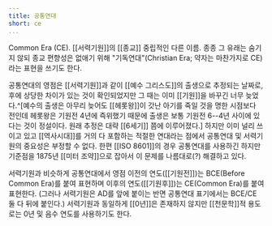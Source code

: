 ```yaml
---
title: 공통연대
short: ce
...
```


Common Era (CE). [[서력기원]]의 [[종교]] 중립적인 다른 이름. 종종 그 유래는 숨기지 않되 종교 편향성은 없애기 위해 "기독연대"(Christian Era; 약자는 마찬가지로 CE)라는 표현을 쓰기도 한다.

공통연대의 영점은 [[서력기원]]과 같이 [[예수 그리스도]]의 출생으로 추정되는 날짜로, 후에 상당한 차이가 있는 것이 확인되었지만 그 때는 이미 [[기원]]을 바꾸긴 너무 늦었다.^[예수의 출생은 아무리 늦어도 [[헤롯왕]]이 갓난 아기를 죽일 것을 명한 시점보다 전인데 헤롯왕은 기원전 4년에 즉위했기 때문에 출생은 보통 기원전 6--4년 사이에 있다는 것이 정설이다. 원래 추정은 대략 [[6세기]] 쯤에 이루어졌다.] 하지만 이미 널리 쓰이고 있고 [[역사시대]]를 거의 다 포함하는 적절한 연대라는 점에서 공통연대 및 서력기원의 중요성은 부정할 수 없다. 한편 [[ISO 8601]]의 경우 공통연대를 사용하긴 하지만 기준점을 1875년 [[미터 조약]]으로 잡아서 이 문제를 나름대로(?) 해결하고 있다.

서력기원과 비슷하게 공통연대에서 영점 이전의 연도([[기원전]])는 BCE(Before Common Era)를 붙여 표현하며 이후의 연도([[기원후]])는 CE(Common Era)를 붙여 표현한다. (그러나 서력기원은 AD를 앞에 붙이는 반면 공통연대 표기에서는 BCE/CE 둘 다 뒤에 붙인다.) 서력기원과 동일하게 [[0년]]은 존재하지 않지만 [[천문학]]적 용도로는 0년 및 음수 연도를 사용하기도 한다.

